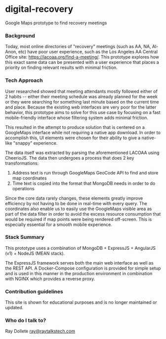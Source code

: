 # digital-recovery

Google Maps prototype to find recovery meetings

### Background ###

Today, most online directories of "recovery" meetings (such as AA, NA, Al-Anon, etc) have poor user experience, such
as the Los Angeles AA Central Office site: https://lacoaa.org/find-a-meeting/.  This prototype explores how this exact
same data can be presented with a user experience that places a priority on finding relevant results with minimal
friction.

### Tech Approach ###

User researched showed that meeting attendants mostly followed either of 2 habits -- either their meeting schedule was
already planned for the week or they were searching for something last minute based on the current time and place.
Because the existing web interfaces are very poor for the latter behavior, this prototype aims to solve for this
use case by focusing on a fast mobile-friendly interface whose filtering system adds minimal friction.

This resulted in the attempt to produce solution that is centered on a GoogleMaps interface while not requiring a
native app download.  In order to accomplish this, UI elements were chosen for their ability to give a native-like
"snappy" experience.

The data itself was extracted by parsing the aforementioned LACOAA using CheerioJS.  The data then undergoes a process
that does 2 key transformations:

1) Address text is run through GoogleMaps GeoCode API to find and store map coordinates
2) Time text is copied into the format that MongoDB needs in order to do operations

Since the core data rarely changes, these elements greatly improve efficiency by not having to be done in real-time
with every query.  The coordinates also enable us to easily use the GoogleMaps visible area as part of the data filter
in order to avoid the excess resource consumption that would be required if map points were being rendered off-screen.
This is especially essential for a smooth mobile experience.

### Stack Summary ###

This prototype uses a combination of MongoDB + ExpressJS + AngularJS (v1) + NodeJS (MEAN stack).

The ExpressJS framework serves both the main web interface as well as the REST API.  A Docker-Compose configuration is
provided for simple setup and is used in this manner in the production environment in combination with NGINX which
provides a reverse proxy.

### Contribution guidelines ###

This site is shown for educational purposes and is no longer maintained or updated.

### Who do I talk to? ###

Ray Dollete <ray@raytalkstech.com>